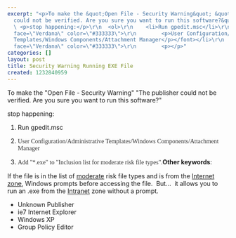 ```yaml
---
excerpt: "<p>To make the &quot;Open File - Security Warning&quot; &quot;The publisher
  could not be verified. Are you sure you want to run this software?&quot; </p>\r\n
  \ <p>stop happening:</p>\r\n  <ol>\r\n    <li>Run gpedit.msc</li>\r\n    <li><font
  face=\"Verdana\" color=\"#333333\">\r\n        <p>User Configuration/Administrative
  Templates/Windows Components/Attachment Manager</p></font></li>\r\n    <li><font
  face=\"Verdana\" color=\"#333333\">\r\n        <p></p>"
categories: []
layout: post
title: Security Warning Running EXE File
created: 1232840959
---
```

<p>To make the &quot;Open File - Security Warning&quot; &quot;The publisher could not be verified. Are you sure you want to run this software?&quot; </p>
  <p>stop happening:</p>
  <ol>
    <li>Run gpedit.msc</li>
    <li><font face="Verdana" color="#333333">
        <p>User Configuration/Administrative Templates/Windows Components/Attachment Manager</p></font></li>
    <li><font face="Verdana" color="#333333">
        <p></p></font><font face="Verdana" color="#333333">Add &quot;*.exe&quot; to&nbsp;&quot;Inclusion list for moderate risk file types&quot;.</font><strong>Other keywords</strong>:</li>
  </ol>
  <p align="left">If the&nbsp;file is in the list of <u>moderate</u> risk file types and is from the&nbsp;<u>Internet zone</u>, Windows prompts before accessing the file.&nbsp; But...&nbsp;&nbsp;it allows you to run an .exe from the <u>Intranet</u> zone without a prompt.</p>
  <p align="left"></p>
  <ul>
    <li>
      <div>Unknown Publisher</div>
    </li>
    <li>
      <div>ie7 Internet Explorer</div>
    </li>
    <li>
      <div>Windows XP</div>
    </li>
    <li>
      <div>Group Policy Editor</div>
    </li>
  </ul>
